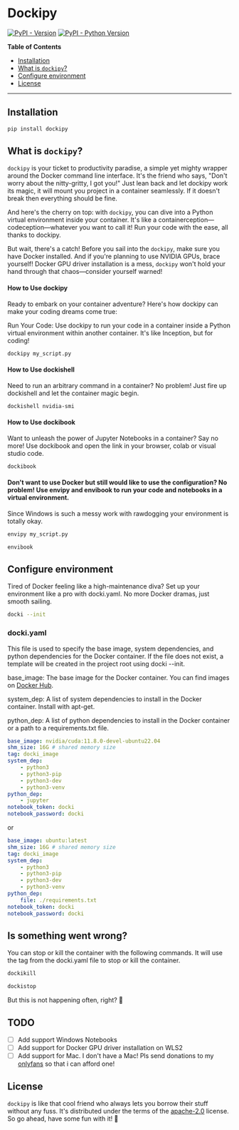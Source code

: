 # Dockipy

[![PyPI - Version](https://img.shields.io/pypi/v/dockipy.svg)](https://pypi.org/project/dockipy)
[![PyPI - Python Version](https://img.shields.io/pypi/pyversions/dockipy.svg)](https://pypi.org/project/dockipy)

**Table of Contents**

- [Installation](#installation)
- [What is `dockipy`?](#what-is-dockipy)
- [Configure environment](#configure-environment)
- [License](#license)
-----


## Installation

```bash
pip install dockipy
```

## What is `dockipy`?

`dockipy` is your ticket to productivity paradise, a simple yet mighty wrapper around the Docker command line interface. It's the friend who says, "Don't worry about the nitty-gritty, I got you!" Just lean back and let dockipy work its magic, it will mount you project in a container seamlessly. If it doesn't break then everything should be fine.

And here's the cherry on top: with `dockipy`, you can dive into a Python virtual environment inside your container. It's like a containerception—codeception—whatever you want to call it! Run your code with the ease, all thanks to dockipy.

But wait, there's a catch! Before you sail into the `dockipy`, make sure you have Docker installed. And if you're planning to use NVIDIA GPUs, brace yourself! Docker GPU driver installation is a mess, `dockipy` won't hold your hand through that chaos—consider yourself warned!

#### How to Use dockipy
Ready to embark on your container adventure? Here's how dockipy can make your coding dreams come true:

Run Your Code: Use dockipy to run your code in a container inside a Python virtual environment within another container. It's like Inception, but for coding!
```bash
dockipy my_script.py
```

#### How to Use dockishell

Need to run an arbitrary command in a container? No problem! Just fire up dockishell and let the container magic begin.

```bash
dockishell nvidia-smi
```

#### How to Use dockibook
Want to unleash the power of Jupyter Notebooks in a container? Say no more! Use dockibook and open the link in your browser, colab or visual studio code.

```bash
dockibook
```

#### Don't want to use Docker but still would like to use the configuration? No problem! Use envipy and envibook to run your code and notebooks in a virtual environment.
Since Windows is such a messy work with rawdogging your environment is totally okay.
```bash
envipy my_script.py
```
    
```bash
envibook
```


## Configure environment
Tired of Docker feeling like a high-maintenance diva? Set up your environment like a pro with docki.yaml. No more Docker dramas, just smooth sailing.

```bash
docki --init
```

### docki.yaml

This file is used to specify the base image, system dependencies, and python dependencies for the Docker container.
If the file does not exist, a template will be created in the project root using docki --init.

base_image: The base image for the Docker container. You can find images on [Docker Hub](https://hub.docker.com/).

system_dep: A list of system dependencies to install in the Docker container. Install with apt-get.

python_dep: A list of python dependencies to install in the Docker container or a path to a requirements.txt file.

```yaml
base_image: nvidia/cuda:11.8.0-devel-ubuntu22.04
shm_size: 16G # shared memory size
tag: docki_image
system_dep:
    - python3
    - python3-pip
    - python3-dev
    - python3-venv
python_dep:
    - jupyter
notebook_token: docki
notebook_password: docki
```

or 

```yaml
base_image: ubuntu:latest
shm_size: 16G # shared memory size
tag: docki_image
system_dep:
    - python3
    - python3-pip
    - python3-dev
    - python3-venv
python_dep:
    file: ./requirements.txt
notebook_token: docki
notebook_password: docki
```

## Is something went wrong? 

You can stop or kill the container with the following commands. It will use the tag from the docki.yaml file to stop or kill the container.

```bash
dockikill
```

```bash
dockistop
```
But this is not happening often, right? 🤞

## TODO
- [ ] Add support Windows Notebooks
- [ ] Add support for Docker GPU driver installation on WLS2
- [ ] Add support for Mac. I don't have a Mac! Pls send donations to my [onlyfans](https://onlyfans.com/u413381845) so that i can afford one!

## License

`dockipy` is like that cool friend who always lets you borrow their stuff without any fuss. It's distributed under the terms of the [apache-2.0](https://choosealicense.com/licenses/apache-2.0/) license. So go ahead, have some fun with it! 🎉
